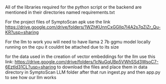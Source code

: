 All of the libraries required for the python script or the backend are mentioned in their
directories named requirements.txt

For the project files of SymptoScan apk use the link
https://drive.google.com/drive/folders/1WZhKUnnCxGGllq7I4A2s7qZiZr_Qu-KR?usp=sharing 

For the llm to work you will need to have llama 2 7b ggmu model locally running on the cpu it couldnt be attached due to its size

for the data used in the creation of vector embeddings for the llm use this link: https://drive.google.com/drive/folders/1cNuGqUBp5VWhSSd3WsoC7-6EztId31CL?usp=sharing  to download the files and place them in data directory in SymptoScan LLM folder
after that run ingest.py and then app.py to see how our llm works
